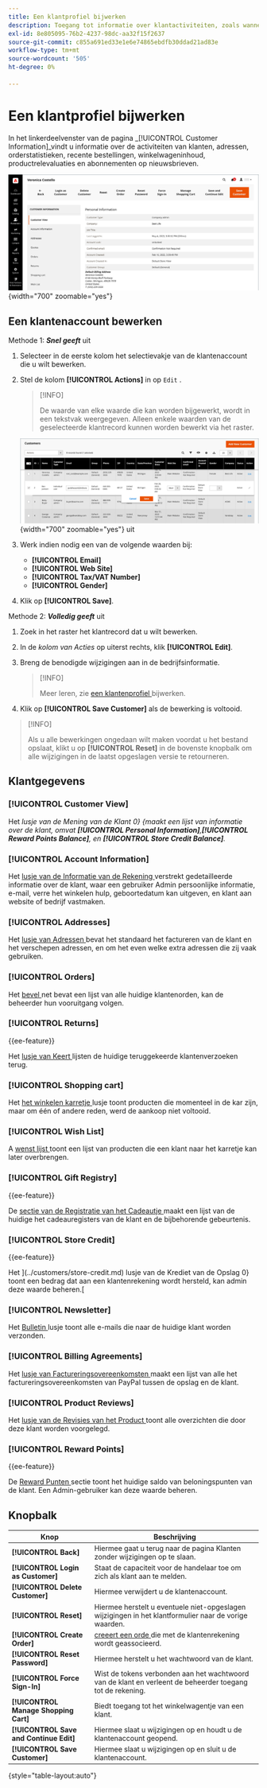 ```yaml
---
title: Een klantprofiel bijwerken
description: Toegang tot informatie over klantactiviteiten, zoals wanneer de klant zich voor het laatst heeft aangemeld of buiten zijn account, en werk het profiel van de klant bij.
exl-id: 8e805095-76b2-4237-98dc-aa32f15f2637
source-git-commit: c855a691ed33e1e6e74865ebdfb30ddad21ad83e
workflow-type: tm+mt
source-wordcount: '505'
ht-degree: 0%

---
```


# Een klantprofiel bijwerken

In het linkerdeelvenster van de pagina _[!UICONTROL Customer Information]_vindt u informatie over de activiteiten van klanten, adressen, orderstatistieken, recente bestellingen, winkelwageninhoud, productrelevaluaties en abonnementen op nieuwsbrieven.

![ Profiel van de Klant ](assets/cust-profile.png){width="700" zoomable="yes"}

## Een klantenaccount bewerken

Methode 1: **_Snel geeft_** uit

1. Selecteer in de eerste kolom het selectievakje van de klantenaccount die u wilt bewerken.

1. Stel de kolom **[!UICONTROL Actions]** in op `Edit` .

   >[!INFO]
   >
   >De waarde van elke waarde die kan worden bijgewerkt, wordt in een tekstvak weergegeven. Alleen enkele waarden van de geselecteerde klantrecord kunnen worden bewerkt via het raster.

   ![ Snel geeft ](assets/customers-grid-quick-edit.png){width="700" zoomable="yes"} uit

1. Werk indien nodig een van de volgende waarden bij:

   * **[!UICONTROL Email]**
   * **[!UICONTROL Web Site]**
   * **[!UICONTROL Tax/VAT Number]**
   * **[!UICONTROL Gender]**

1. Klik op **[!UICONTROL Save]**.

Methode 2: **_Volledig geeft_** uit

1. Zoek in het raster het klantrecord dat u wilt bewerken.

1. In de _kolom van Acties_ op uiterst rechts, klik **[!UICONTROL Edit]**.

1. Breng de benodigde wijzigingen aan in de bedrijfsinformatie.

   >[!INFO]
   >
   >Meer leren, zie [ een klantenprofiel ](../customers/update-account.md) bijwerken.

1. Klik op **[!UICONTROL Save Customer]** als de bewerking is voltooid.

>[!INFO]
>
>Als u alle bewerkingen ongedaan wilt maken voordat u het bestand opslaat, klikt u op **[!UICONTROL Reset]** in de bovenste knopbalk om alle wijzigingen in de laatst opgeslagen versie te retourneren.

## Klantgegevens

### [!UICONTROL Customer View]

Het _lusje van de Mening van de Klant 0} {maakt een lijst van informatie over de klant, omvat **[!UICONTROL Personal Information]**,**[!UICONTROL Reward Points Balance]**, en **[!UICONTROL Store Credit Balance]**._

### [!UICONTROL Account Information]

Het [ lusje van de Informatie van de Rekening ](../customers/account-dashboard-account-information.md) verstrekt gedetailleerde informatie over de klant, waar een gebruiker Admin persoonlijke informatie, e-mail, verre het winkelen hulp, geboortedatum kan uitgeven, en klant aan website of bedrijf vastmaken.

### [!UICONTROL Addresses]

Het [ lusje van Adressen ](../customers/account-dashboard-address-book.md) bevat het standaard het factureren van de klant en het verschepen adressen, en om het even welke extra adressen die zij vaak gebruiken.

### [!UICONTROL Orders]

Het [ bevel ](../stores-purchase/orders.md) net bevat een lijst van alle huidige klantenorden, kan de beheerder hun vooruitgang volgen.

### [!UICONTROL Returns]

{{ee-feature}}

Het [ lusje van Keert ](../stores-purchase/returns.md) lijsten de huidige teruggekeerde klantenverzoeken terug.

### [!UICONTROL Shopping cart]

Het [ het winkelen karretje ](../stores-purchase/cart.md) lusje toont producten die momenteel in de kar zijn, maar om één of andere reden, werd de aankoop niet voltooid.

### [!UICONTROL Wish List]

A [ wenst lijst ](../stores-purchase/wishlists.md) toont een lijst van producten die een klant naar het karretje kan later overbrengen.

### [!UICONTROL Gift Registry]

{{ee-feature}}

De [ sectie van de Registratie van het Cadeautje ](../merchandising-promotions/gift-registry-storefront.md) maakt een lijst van de huidige het cadeauregisters van de klant en de bijbehorende gebeurtenis.


### [!UICONTROL Store Credit]

{{ee-feature}}

Het ](../customers/store-credit.md) lusje van de Krediet van de Opslag 0} toont een bedrag dat aan een klantenrekening wordt hersteld, kan admin deze waarde beheren.[

### [!UICONTROL Newsletter]

Het [ Bulletin ](../merchandising-promotions/newsletters.md) lusje toont alle e-mails die naar de huidige klant worden verzonden.

### [!UICONTROL Billing Agreements]

Het [ lusje van Factureringsovereenkomsten ](../stores-purchase/paypal-billing-agreements.md) maakt een lijst van alle het factureringsovereenkomsten van PayPal tussen de opslag en de klant.

### [!UICONTROL Product Reviews]

Het [ lusje van de Revisies van het Product ](../catalog/settings-advanced-product-reviews.md) toont alle overzichten die door deze klant worden voorgelegd.

### [!UICONTROL Reward Points]

{{ee-feature}}

De [ Reward Punten ](../merchandising-promotions/rewards-loyalty.md) sectie toont het huidige saldo van beloningspunten van de klant. Een Admin-gebruiker kan deze waarde beheren.

## Knopbalk

| Knop | Beschrijving |
|----------|--------------|
| **[!UICONTROL Back]** | Hiermee gaat u terug naar de pagina Klanten zonder wijzigingen op te slaan. |
| **[!UICONTROL Login as Customer]** | Staat de capaciteit voor de handelaar toe om zich als klant aan te melden. |
| **[!UICONTROL Delete Customer]** | Hiermee verwijdert u de klantenaccount. |
| **[!UICONTROL Reset]** | Hiermee herstelt u eventuele niet-opgeslagen wijzigingen in het klantformulier naar de vorige waarden. |
| **[!UICONTROL Create Order]** | [ creeert een orde ](../stores-purchase/customer-account-create-order.md) die met de klantenrekening wordt geassocieerd. |
| **[!UICONTROL Reset Password]** | Hiermee herstelt u het wachtwoord van de klant. |
| **[!UICONTROL Force Sign-In]** | Wist de tokens verbonden aan het wachtwoord van de klant en verleent de beheerder toegang tot de rekening. |
| **[!UICONTROL Manage Shopping Cart]** | Biedt toegang tot het winkelwagentje van een klant. |
| **[!UICONTROL Save and Continue Edit]** | Hiermee slaat u wijzigingen op en houdt u de klantenaccount geopend. |
| **[!UICONTROL Save Customer]** | Hiermee slaat u wijzigingen op en sluit u de klantenaccount. |

{style="table-layout:auto"}
